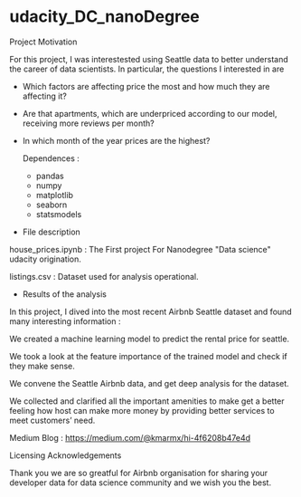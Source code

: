 # udacity_DC_nanoDegree


Project Motivation

For this project, I was interestested using Seattle data to better understand the career of data scientists. In particular, the questions I interested in are

- Which factors are affecting price the most and how much they are affecting it?

- Are that apartments, which are underpriced according to our model, receiving more reviews per month?

- In which month of the year prices are the highest?


    Dependences :
   - pandas
   - numpy
   - matplotlib
   - seaborn
   - statsmodels


- File description 

house_prices.ipynb :
The First project For Nanodegree "Data science" udacity origination.

listings.csv :
Dataset used for analysis operational.




- Results of the analysis


In this project, I dived into the most recent Airbnb Seattle dataset and found many interesting information  :

We created a machine learning model to predict the rental price for seattle.

We took a look at the feature importance of the trained model and check if they make sense.

We convene the Seattle Airbnb data, and get deep analysis for the dataset.

We collected and clarified all the important amenities to make get a better feeling how host can make more money by providing better services to meet customers’ need.

Medium Blog :
https://medium.com/@kmarmx/hi-4f6208b47e4d


Licensing Acknowledgements

Thank you we are so greatful for Airbnb organisation for sharing your developer data for data science community and we wish you the best.
